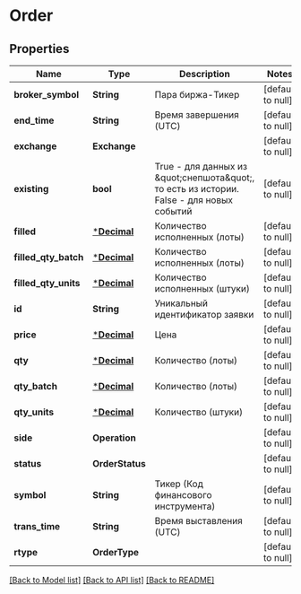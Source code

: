 # Order

## Properties
Name | Type | Description | Notes
------------ | ------------- | ------------- | -------------
**broker_symbol** | **String** | Пара биржа-Тикер | [default to null]
**end_time** | **String** | Время завершения (UTC) | [default to null]
**exchange** | **Exchange** |  | [default to null]
**existing** | **bool** | True - для данных из \&quot;снепшота\&quot;, то есть из истории. False - для новых событий | [default to null]
**filled** | [***Decimal**](BigDecimal.md) | Количество исполненных (лоты) | [default to null]
**filled_qty_batch** | [***Decimal**](BigDecimal.md) | Количество исполненных (лоты) | [default to null]
**filled_qty_units** | [***Decimal**](BigDecimal.md) | Количество исполненных (штуки) | [default to null]
**id** | **String** | Уникальный идентификатор заявки | [default to null]
**price** | [***Decimal**](BigDecimal.md) | Цена | [default to null]
**qty** | [***Decimal**](BigDecimal.md) | Количество (лоты) | [default to null]
**qty_batch** | [***Decimal**](BigDecimal.md) | Количество (лоты) | [default to null]
**qty_units** | [***Decimal**](BigDecimal.md) | Количество (штуки) | [default to null]
**side** | **Operation** |  | [default to null]
**status** | **OrderStatus** |  | [default to null]
**symbol** | **String** | Тикер (Код финансового инструмента) | [default to null]
**trans_time** | **String** | Время выставления (UTC) | [default to null]
**rtype** | **OrderType** |  | [default to null]

[[Back to Model list]](../README.md#documentation-for-models) [[Back to API list]](../README.md#documentation-for-api-endpoints) [[Back to README]](../README.md)

